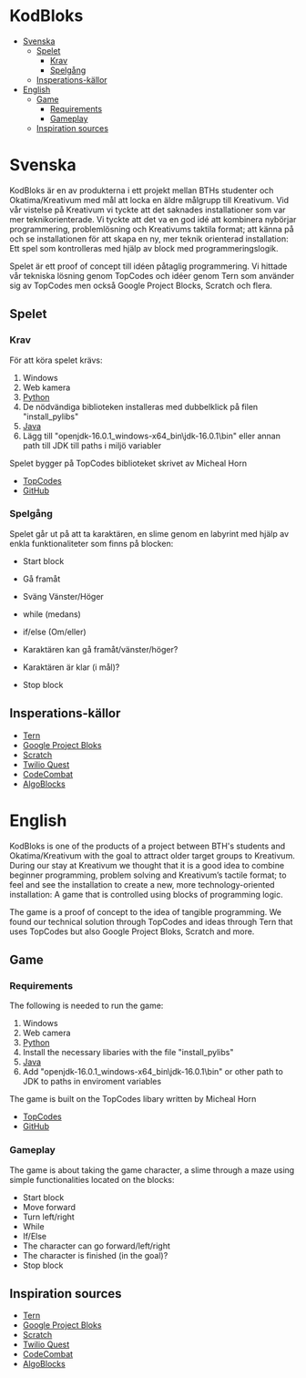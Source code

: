 # KodBloks

* [Svenska](#Svenska)
    * [Spelet](#Spelet)
        * [Krav](#Krav)
        * [Spelgång](#Spelgång)
    * [Insperations-källor](#Insperations-källor)
* [English](#English)
    * [Game](#Spelet)
        * [Requirements](#Requirements)
        * [Gameplay](#Gameplay)
    * [Inspiration sources](#Inspiration-sources)


# Svenska
KodBloks är en av produkterna i ett projekt mellan BTHs studenter och Okatima/Kreativum med mål att locka en äldre målgrupp till Kreativum. Vid vår vistelse på Kreativum vi tyckte att det saknades installationer som var mer teknikorienterade. Vi tyckte att det va en god idé att kombinera nybörjar programmering, problemlösning och Kreativums taktila format; att känna på och se installationen för att skapa en ny, mer teknik orienterad installation: Ett spel som kontrolleras med hjälp av block med programmeringslogik.

Spelet är ett proof of concept till idéen påtaglig programmering. Vi hittade vår tekniska lösning genom TopCodes och idéer genom Tern som använder sig av TopCodes men också Google Project Blocks, Scratch och flera.

## Spelet
### Krav
För att köra spelet krävs:
1. Windows
2. Web kamera
3. [Python](https://www.python.org/downloads/)
4. De nödvändiga biblioteken installeras med dubbelklick på filen "install_pylibs"
5. [Java](https://jdk.java.net/16/)
6. Lägg till "openjdk-16.0.1_windows-x64_bin\jdk-16.0.1\bin" eller annan path till JDK till paths i miljö variabler

Spelet bygger på TopCodes biblioteket skrivet av Micheal Horn
* [TopCodes](http://users.eecs.northwestern.edu/~mhorn/topcodes/)
* [GitHub](https://github.com/TIDAL-Lab/TopCodes)

### Spelgång
Spelet går ut på att ta karaktären, en slime genom en labyrint med hjälp av enkla funktionaliteter som finns på blocken:
* Start block
* Gå framåt
* Sväng Vänster/Höger
* while (medans)
* if/else (Om/eller)

* Karaktären kan gå framåt/vänster/höger?
* Karaktären är klar (i mål)?
* Stop block

## Insperations-källor
* [Tern](https://hci.cs.tufts.edu/tern/)
* [Google Project Bloks](https://projectbloks.withgoogle.com/)
* [Scratch](https://scratch.mit.edu/)
* [Twilio Quest](https://www.twilio.com/quest)
* [CodeCombat](https://codecombat.com/play/dungeon)
* [AlgoBlocks](https://www.researchgate.net/publication/242383829_Algoblock_a_tangible_programming_language_a_tool_for_collaborative_learning)


# English
KodBloks is one of the products of a project between BTH's students and Okatima/Kreativum with the goal to attract older target groups to Kreativum. During our stay at Kreativum we thought that it is a good idea to combine beginner programming, problem solving and Kreativum’s tactile format; to feel and see the installation to create a new, more technology-oriented installation: A game that is controlled using blocks of programming logic.

The game is a proof of concept to the idea of tangible programming. We found our technical solution through TopCodes and ideas through Tern that uses TopCodes but also Google Project Bloks, Scratch and more. 	

## Game
### Requirements
The following is needed to run the game:
1. Windows
2. Web camera
3. [Python](https://www.python.org/downloads/)
4. Install the necessary libaries with the file "install_pylibs"
5. [Java](https://jdk.java.net/16/)
6. Add "openjdk-16.0.1_windows-x64_bin\jdk-16.0.1\bin" or other path to JDK to paths in enviroment variables

The game is built on the TopCodes libary written by Micheal Horn
* [TopCodes](http://users.eecs.northwestern.edu/~mhorn/topcodes/)
* [GitHub](https://github.com/TIDAL-Lab/TopCodes)

### Gameplay
The game is about taking the game character, a slime through a maze using simple functionalities located on the blocks:
* Start block
* Move forward
* Turn left/right
* While
* If/Else
* The character can go forward/left/right
* The character is finished (in the goal)?
* Stop block

## Inspiration sources
* [Tern](https://hci.cs.tufts.edu/tern/)
* [Google Project Bloks](https://projectbloks.withgoogle.com/)
* [Scratch](https://scratch.mit.edu/)
* [Twilio Quest](https://www.twilio.com/quest)
* [CodeCombat](https://codecombat.com/play/dungeon)
* [AlgoBlocks](https://www.researchgate.net/publication/242383829_Algoblock_a_tangible_programming_language_a_tool_for_collaborative_learning)


